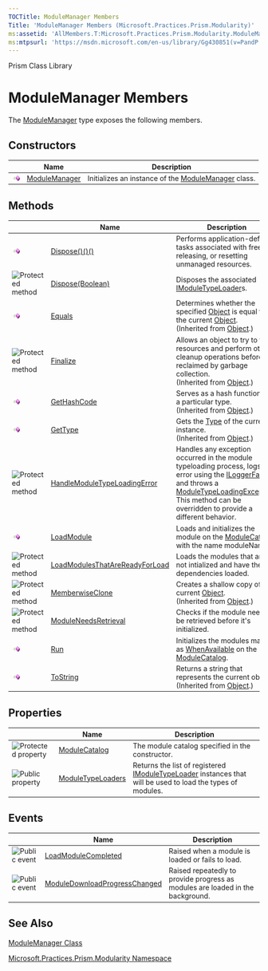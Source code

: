 ```yaml
---
TOCTitle: ModuleManager Members
Title: 'ModuleManager Members (Microsoft.Practices.Prism.Modularity)'
ms:assetid: 'AllMembers.T:Microsoft.Practices.Prism.Modularity.ModuleManager'
ms:mtpsurl: 'https://msdn.microsoft.com/en-us/library/Gg430851(v=PandP.50)'
---
```


Prism Class Library

ModuleManager Members
=====================

The [ModuleManager](https://msdn.microsoft.com/library/microsoft.practices.prism.modularity.modulemanager) type exposes the following members.

Constructors
------------

<span id="constructorTableToggle"></span>
<table>

<thead>
<tr class="header">
<th> </th>
<th>Name</th>
<th>Description</th>
</tr>
</thead>
<tbody>
<tr class="odd">
<td><img src="images/public-method.gif" title="Public method" /></td>
<td><a href="https://msdn.microsoft.com/library/microsoft.practices.prism.modularity.modulemanager.">ModuleManager</a></td>
<td><div class="summary">
Initializes an instance of the <a href="https://msdn.microsoft.com/library/microsoft.practices.prism.modularity.modulemanager">ModuleManager</a> class.
</div></td>
</tr>
</tbody>
</table>

Methods
-------

<span id="methodTableToggle"></span>
<table>

<thead>
<tr class="header">
<th> </th>
<th>Name</th>
<th>Description</th>
</tr>
</thead>
<tbody>
<tr class="odd">
<td><img src="images/public-method.gif" title="Public method" /></td>
<td><a href="https://msdn.microsoft.com/library/microsoft.practices.prism.modularity.modulemanager.dispose">Dispose()()()</a></td>
<td><div class="summary">
Performs application-defined tasks associated with freeing, releasing, or resetting unmanaged resources.
</div></td>
</tr>
<tr class="even">
<td><img src="https://msdn.microsoft.com/en-us/Gg430851.protmethod(en-us,PandP.50).gif" title="Protected method" /></td>
<td><a href="https://msdn.microsoft.com/library/microsoft.practices.prism.modularity.modulemanager.dispose(system.boolean)">Dispose(Boolean)</a></td>
<td><div class="summary">
Disposes the associated <a href="https://msdn.microsoft.com/library/microsoft.practices.prism.modularity.imoduletypeloader">IModuleTypeLoader</a>s.
</div></td>
</tr>
<tr class="odd">
<td><img src="images/public-method.gif" title="Public method" /></td>
<td><a href="http://msdn.microsoft.com/en-us/library/bsc2ak47">Equals</a></td>
<td><div class="summary">
Determines whether the specified <a href="http://msdn.microsoft.com/en-us/library/e5kfa45b">Object</a> is equal to the current <a href="http://msdn.microsoft.com/en-us/library/e5kfa45b">Object</a>.
</div>
(Inherited from <a href="http://msdn.microsoft.com/en-us/library/e5kfa45b">Object</a>.)</td>
</tr>
<tr class="even">
<td><img src="https://msdn.microsoft.com/en-us/Gg430851.protmethod(en-us,PandP.50).gif" title="Protected method" /></td>
<td><a href="http://msdn.microsoft.com/en-us/library/4k87zsw7">Finalize</a></td>
<td><div class="summary">
Allows an object to try to free resources and perform other cleanup operations before it is reclaimed by garbage collection.
</div>
(Inherited from <a href="http://msdn.microsoft.com/en-us/library/e5kfa45b">Object</a>.)</td>
</tr>
<tr class="odd">
<td><img src="images/public-method.gif" title="Public method" /></td>
<td><a href="http://msdn.microsoft.com/en-us/library/zdee4b3y">GetHashCode</a></td>
<td><div class="summary">
Serves as a hash function for a particular type.
</div>
(Inherited from <a href="http://msdn.microsoft.com/en-us/library/e5kfa45b">Object</a>.)</td>
</tr>
<tr class="even">
<td><img src="images/public-method.gif" title="Public method" /></td>
<td><a href="http://msdn.microsoft.com/en-us/library/dfwy45w9">GetType</a></td>
<td><div class="summary">
Gets the <a href="http://msdn.microsoft.com/en-us/library/42892f65">Type</a> of the current instance.
</div>
(Inherited from <a href="http://msdn.microsoft.com/en-us/library/e5kfa45b">Object</a>.)</td>
</tr>
<tr class="odd">
<td><img src="https://msdn.microsoft.com/en-us/Gg430851.protmethod(en-us,PandP.50).gif" title="Protected method" /></td>
<td><a href="https://msdn.microsoft.com/library/microsoft.practices.prism.modularity.modulemanager.handlemoduletypeloadingerror(microsoft.practices.prism.modularity.moduleinfo%2csystem.exception)">HandleModuleTypeLoadingError</a></td>
<td><div class="summary">
Handles any exception occurred in the module typeloading process, logs the error using the <a href="https://msdn.microsoft.com/library/microsoft.practices.prism.logging.iloggerfacade">ILoggerFacade</a> and throws a <a href="https://msdn.microsoft.com/library/microsoft.practices.prism.modularity.moduletypeloadingexception">ModuleTypeLoadingException</a>. This method can be overridden to provide a different behavior.
</div></td>
</tr>
<tr class="even">
<td><img src="images/public-method.gif" title="Public method" /></td>
<td><a href="https://msdn.microsoft.com/library/microsoft.practices.prism.modularity.modulemanager.loadmodule(system.string)">LoadModule</a></td>
<td><div class="summary">
Loads and initializes the module on the <a href="https://msdn.microsoft.com/library/microsoft.practices.prism.modularity.modulemanager.modulecatalog">ModuleCatalog</a> with the name moduleName.
</div></td>
</tr>
<tr class="odd">
<td><img src="https://msdn.microsoft.com/en-us/Gg430851.protmethod(en-us,PandP.50).gif" title="Protected method" /></td>
<td><a href="https://msdn.microsoft.com/library/microsoft.practices.prism.modularity.modulemanager.loadmodulesthatarereadyforload">LoadModulesThatAreReadyForLoad</a></td>
<td><div class="summary">
Loads the modules that are not intialized and have their dependencies loaded.
</div></td>
</tr>
<tr class="even">
<td><img src="https://msdn.microsoft.com/en-us/Gg430851.protmethod(en-us,PandP.50).gif" title="Protected method" /></td>
<td><a href="http://msdn.microsoft.com/en-us/library/57ctke0a">MemberwiseClone</a></td>
<td><div class="summary">
Creates a shallow copy of the current <a href="http://msdn.microsoft.com/en-us/library/e5kfa45b">Object</a>.
</div>
(Inherited from <a href="http://msdn.microsoft.com/en-us/library/e5kfa45b">Object</a>.)</td>
</tr>
<tr class="odd">
<td><img src="https://msdn.microsoft.com/en-us/Gg430851.protmethod(en-us,PandP.50).gif" title="Protected method" /></td>
<td><a href="https://msdn.microsoft.com/library/microsoft.practices.prism.modularity.modulemanager.moduleneedsretrieval(microsoft.practices.prism.modularity.moduleinfo)">ModuleNeedsRetrieval</a></td>
<td><div class="summary">
Checks if the module needs to be retrieved before it's initialized.
</div></td>
</tr>
<tr class="even">
<td><img src="images/public-method.gif" title="Public method" /></td>
<td><a href="https://msdn.microsoft.com/library/microsoft.practices.prism.modularity.modulemanager.run">Run</a></td>
<td><div class="summary">
Initializes the modules marked as <a href="https://msdn.microsoft.com/library/microsoft.practices.prism.modularity.initializationmode">WhenAvailable</a> on the <a href="https://msdn.microsoft.com/library/microsoft.practices.prism.modularity.modulemanager.modulecatalog">ModuleCatalog</a>.
</div></td>
</tr>
<tr class="odd">
<td><img src="images/public-method.gif" title="Public method" /></td>
<td><a href="http://msdn.microsoft.com/en-us/library/7bxwbwt2">ToString</a></td>
<td><div class="summary">
Returns a string that represents the current object.
</div>
(Inherited from <a href="http://msdn.microsoft.com/en-us/library/e5kfa45b">Object</a>.)</td>
</tr>
</tbody>
</table>

Properties
----------

<span id="propertyTableToggle"></span>
<table>

<thead>
<tr class="header">
<th> </th>
<th>Name</th>
<th>Description</th>
</tr>
</thead>
<tbody>
<tr class="odd">
<td><img src="https://msdn.microsoft.com/en-us/Gg430851.protproperty(en-us,PandP.50).gif" title="Protected property" /></td>
<td><a href="https://msdn.microsoft.com/library/microsoft.practices.prism.modularity.modulemanager.modulecatalog">ModuleCatalog</a></td>
<td><div class="summary">
The module catalog specified in the constructor.
</div></td>
</tr>
<tr class="even">
<td><img src="https://msdn.microsoft.com/en-us/Gg430851.pubproperty(en-us,PandP.50).gif" title="Public property" /></td>
<td><a href="https://msdn.microsoft.com/library/microsoft.practices.prism.modularity.modulemanager.moduletypeloaders">ModuleTypeLoaders</a></td>
<td><div class="summary">
Returns the list of registered <a href="https://msdn.microsoft.com/library/microsoft.practices.prism.modularity.imoduletypeloader">IModuleTypeLoader</a> instances that will be used to load the types of modules.
</div></td>
</tr>
</tbody>
</table>

Events
------

<span id="eventTableToggle"></span>
<table>

<thead>
<tr class="header">
<th> </th>
<th>Name</th>
<th>Description</th>
</tr>
</thead>
<tbody>
<tr class="odd">
<td><img src="https://msdn.microsoft.com/en-us/Gg430851.pubevent(en-us,PandP.50).gif" title="Public event" /></td>
<td><a href="https://msdn.microsoft.com/library/microsoft.practices.prism.modularity.modulemanager.loadmodulecompleted">LoadModuleCompleted</a></td>
<td><div class="summary">
Raised when a module is loaded or fails to load.
</div></td>
</tr>
<tr class="even">
<td><img src="https://msdn.microsoft.com/en-us/Gg430851.pubevent(en-us,PandP.50).gif" title="Public event" /></td>
<td><a href="https://msdn.microsoft.com/library/microsoft.practices.prism.modularity.modulemanager.moduledownloadprogresschanged">ModuleDownloadProgressChanged</a></td>
<td><div class="summary">
Raised repeatedly to provide progress as modules are loaded in the background.
</div></td>
</tr>
</tbody>
</table>

See Also
--------


[ModuleManager Class](https://msdn.microsoft.com/library/microsoft.practices.prism.modularity.modulemanager)

[Microsoft.Practices.Prism.Modularity Namespace](https://msdn.microsoft.com/library/microsoft.practices.prism.modularity)
